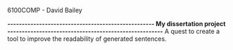 6100COMP - David Bailey

</n>
<B> --------------------------------------------------- My dissertation project ------------------------------------------------------</B>
</n>
A quest to create a tool to improve the readability of generated sentences.
